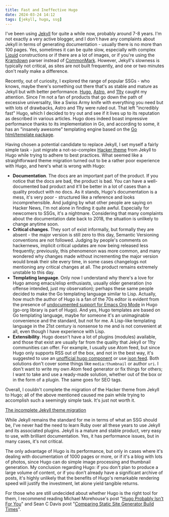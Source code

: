```yaml
---
title: Fast and Ineffective Hugo
date: 2024-03-24 14:12
tags: [jekyll, hugo, ssg]
---
```


I've been using [Jekyll] for quite a while now, probably around 7-8 years. I'm not exactly a very active blogger, and I don't have any complaints about Jekyll in terms of generating documentation - usually there is no more than 100 pages. Yes, sometimes it can be quite slow, especially with complex [Liquid] constructions or if there are a lot of images, or if you're using the [Kramdown] parser instead of [CommonMark]. However, Jekyll's slowness is typically not critical, as sites are not built frequently, and one or two minutes don't really make a difference.

Recently, out of curiosity, I explored the range of popular SSGs - who knows, maybe there's something out there that's as stable and mature as Jekyll but with better performance. [Hugo], [Astro], and [11ty] caught my attention. Since I'm not a fan of products that go down the path of excessive universality, like a Swiss Army knife with everything you need but with lots of drawbacks, Astro and 11ty were ruled out. That left "incredibly fast" Hugo, which I decided to try out and see if it lives up to its reputation as described in various articles.<!--more--> Hugo does indeed boast impressive performance thanks to its implementation in Go, and according to some, it has an "insanely awesome" templating engine based on the [Go html/template package].

Having chosen a potential candidate to replace Jekyll, I set myself a fairly simple task - just migrate a not-so-complex [Hacker theme] from Jekyll to Hugo while trying to adhere to best practices. What seemed like a straightforward theme migration turned out to be a rather poor experience with Hugo, and here's what is wrong with Hugo:

- **Documentation**. The docs are an important part of the product. If you notice that the docs are bad, the product is bad. You can have a well-documented bad product and it'll be better in a lot of cases than a quality product with no docs. As it stands, Hugo's documentation is a mess, it's very poor - structured like a reference and looks incomprehensible. And judging by what other people are saying on Hacker News, I'm not alone in finding it quite awful. Especially for newcomers to SSGs, it's a nightmare. Considering that many complaints about the documentation date back to 2018, the situation is unlikely to change anytime soon.
- **Critical changes**. They sort of exist informally, but formally they are absent - the major version is still zero to this day, Semantic Versioning conventions are not followed. Judging by people's comments on hackernews, implicit critical updates are now being released less frequently; previously, this phenomenon was more common, and many wondered why changes made without incrementing the major version would break their site every time, in some cases changelogs not mentioning any critical changes at all. The product remains extremely unstable to this day.
- **Templating language**. Only now I understand why there's a love for Hugo among emacs/elisp enthusiasts, usually older generation (no offense intended, just my observation); perhaps these same people decided to make the Go templating language similar to Lisp. Actually, how much the author of Hugo is a fan of the 70s editor is evident from the presence of [undocumented support for Emacs Org Mode] in Hugo (go-org library is part of Hugo). And yes, Hugo templates are based on Go templating language, maybe for someone it's an unimaginable convenience and the standard, but not for me. A Lisp-like templating language in the 21st century is nonsense to me and is not convenient at all, even though I have experience with Lisp.
- **Extensibility**. Hugo doesn't have a lot of plugins (modules) available, and those that exist are usually far from the quality that Jekyll or 11ty communities can offer. For example, I usually use Atom feed, but since Hugo only supports RSS out of the box, and not in the best way, it's suggested to use an [unofficial hugo component] or use [json feed]. Both solutions don't cover some things like `media:thumbnail` or author `uri`. I don't want to write my own Atom feed generator or fix things for others; I want to take and use a ready-made solution, whether out of the box or in the form of a plugin. The same goes for SEO tags.

Overall, I couldn't complete the migration of the Hacker theme from Jekyll to Hugo; all of the above mentioned caused me pain while trying to accomplish such a seemingly simple task. It's just not worth it.

[The incomplete Jekyll theme migration]

While Jekyll remains the standard for me in terms of what an SSG should be, I've never had the need to learn Ruby over all these years to use Jekyll and its associated plugins. Jekyll is a mature and stable product, very easy to use, with brilliant documentation. Yes, it has performance issues, but in many cases, it's not critical.

The only advantage of Hugo is its performance, but only in cases where it's dealing with documentation of 1000 pages or more, or if it's a blog with lots of photos, since Hugo can do simple image processing and thumbnail generation.
My conclusion regarding Hugo: if you don't plan to produce a large volume of content, or if you don't already have a significant archive of posts, it's highly unlikely that the benefits of Hugo's remarkable rendering speed will justify the investment, let alone yield tangible returns.

For those who are still undecided about whether Hugo is the right tool for them, I recommend reading Michael Morehouse's post "[Hugo Probably Isn't For You]" and Sean C Davis post "[Comparing Static Site Generator Build Times]".

[Jekyll]: https://jekyllrb.com/
[Liquid]: https://shopify.github.io/liquid/
[Kramdown]: https://github.com/kramdown/parser-gfm
[CommonMark]: https://github.com/github/jekyll-commonmark-ghpages
[Hugo]: https://gohugo.io/
[Astro]: https://astro.build/
[11ty]: https://www.11ty.dev/
[Go html/template package]: https://pkg.go.dev/html/template
[Hacker theme]: https://github.com/en9inerd/hacker
[unofficial hugo component]: https://github.com/kaushalmodi/hugo-atom-feed
[json feed]: https://discourse.gohugo.io/t/both-rss-and-atom-feeds/17384/3
[Hugo Probably Isn't For You]: https://yawpitchroll.com/posts/hugo-probably-is-not-for-you/
[Comparing Static Site Generator Build Times]: https://css-tricks.com/comparing-static-site-generator-build-times/
[undocumented support for Emacs Org Mode]: https://lucidmanager.org/productivity/create-websites-with-org-mode-and-hugo/
[The incomplete Jekyll theme migration]: https://github.com/en9inerd/hugo-hacker-theme
